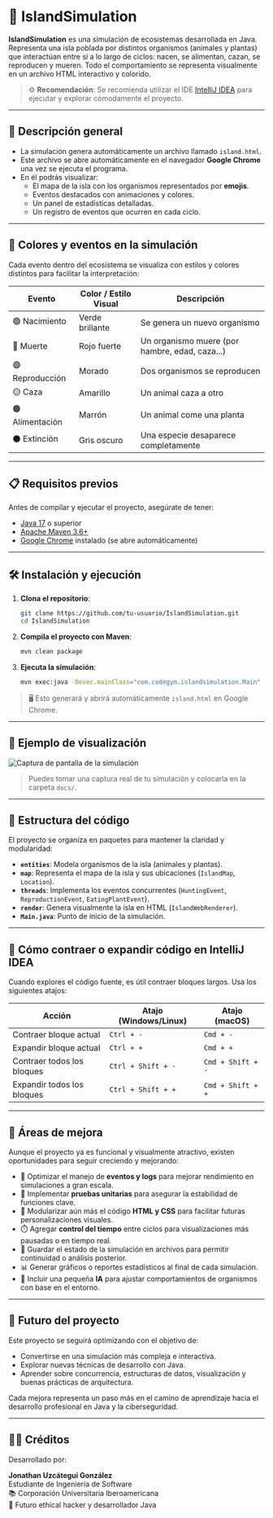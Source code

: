 
# 🌴 IslandSimulation

**IslandSimulation** es una simulación de ecosistemas desarrollada en Java. Representa una isla poblada por distintos organismos (animales y plantas) que interactúan entre sí a lo largo de ciclos: nacen, se alimentan, cazan, se reproducen y mueren. Todo el comportamiento se representa visualmente en un archivo HTML interactivo y colorido.

> ⚙️ **Recomendación**: Se recomienda utilizar el IDE [IntelliJ IDEA](https://www.jetbrains.com/idea/) para ejecutar y explorar cómodamente el proyecto.

---

## 📂 Descripción general

- La simulación genera automáticamente un archivo llamado `island.html`.
- Este archivo se abre automáticamente en el navegador **Google Chrome** una vez se ejecuta el programa.
- En él podrás visualizar:
  - El mapa de la isla con los organismos representados por **emojis**.
  - Eventos destacados con animaciones y colores.
  - Un panel de estadísticas detalladas.
  - Un registro de eventos que ocurren en cada ciclo.

---

## 🎨 Colores y eventos en la simulación

Cada evento dentro del ecosistema se visualiza con estilos y colores distintos para facilitar la interpretación:

| Evento             | Color / Estilo Visual | Descripción                                   |
|--------------------|------------------------|-----------------------------------------------|
| 🟢 Nacimiento       | Verde brillante         | Se genera un nuevo organismo                  |
| 🔴 Muerte           | Rojo fuerte             | Un organismo muere (por hambre, edad, caza...)|
| 🟣 Reproducción     | Morado                  | Dos organismos se reproducen                  |
| 🟡 Caza             | Amarillo                | Un animal caza a otro                         |
| 🟤 Alimentación     | Marrón                  | Un animal come una planta                     |
| ⚫ Extinción        | Gris oscuro             | Una especie desaparece completamente          |

---

## 📋 Requisitos previos

Antes de compilar y ejecutar el proyecto, asegúrate de tener:

- [Java 17](https://www.oracle.com/java/technologies/javase/jdk17-archive-downloads.html) o superior
- [Apache Maven 3.6+](https://maven.apache.org/)
- [Google Chrome](https://www.google.com/chrome/) instalado (se abre automáticamente)

---

## 🛠 Instalación y ejecución

1. **Clona el repositorio**:
   ```bash
   git clone https://github.com/tu-usuario/IslandSimulation.git
   cd IslandSimulation
   ```

2. **Compila el proyecto con Maven**:
   ```bash
   mvn clean package
   ```

3. **Ejecuta la simulación**:
   ```bash
   mvn exec:java -Dexec.mainClass="com.codegym.islandsimulation.Main"
   ```

> 🖥️ Esto generará y abrirá automáticamente `island.html` en Google Chrome.

---

## 📸 Ejemplo de visualización

![Captura de pantalla de la simulación](docs/screenshot.png)

> Puedes tomar una captura real de tu simulación y colocarla en la carpeta `docs/`.

---

## 🧠 Estructura del código

El proyecto se organiza en paquetes para mantener la claridad y modularidad:

- **`entities`**: Modela organismos de la isla (animales y plantas).
- **`map`**: Representa el mapa de la isla y sus ubicaciones (`IslandMap`, `Location`).
- **`threads`**: Implementa los eventos concurrentes (`HuntingEvent`, `ReproductionEvent`, `EatingPlantEvent`).
- **`render`**: Genera visualmente la isla en HTML (`IslandWebRenderer`).
- **`Main.java`**: Punto de inicio de la simulación.

---

## 🔽 Cómo contraer o expandir código en IntelliJ IDEA

Cuando explores el código fuente, es útil contraer bloques largos. Usa los siguientes atajos:

| Acción                  | Atajo (Windows/Linux) | Atajo (macOS)       |
|-------------------------|------------------------|----------------------|
| Contraer bloque actual  | `Ctrl + -`             | `Cmd + -`            |
| Expandir bloque actual  | `Ctrl + +`             | `Cmd + +`            |
| Contraer todos los bloques | `Ctrl + Shift + -`    | `Cmd + Shift + -`    |
| Expandir todos los bloques | `Ctrl + Shift + +`    | `Cmd + Shift + +`    |

---

## 🧪 Áreas de mejora

Aunque el proyecto ya es funcional y visualmente atractivo, existen oportunidades para seguir creciendo y mejorando:

- 🔁 Optimizar el manejo de **eventos y logs** para mejorar rendimiento en simulaciones a gran escala.
- 🧪 Implementar **pruebas unitarias** para asegurar la estabilidad de funciones clave.
- 🎨 Modularizar aún más el código **HTML y CSS** para facilitar futuras personalizaciones visuales.
- ⏱️ Agregar **control del tiempo** entre ciclos para visualizaciones más pausadas o en tiempo real.
- 💾 Guardar el estado de la simulación en archivos para permitir continuidad o análisis posterior.
- 📊 Generar gráficos o reportes estadísticos al final de cada simulación.
- 🧠 Incluir una pequeña **IA** para ajustar comportamientos de organismos con base en el entorno.

---

## 🚧 Futuro del proyecto

Este proyecto se seguirá optimizando con el objetivo de:

- Convertirse en una simulación más compleja e interactiva.
- Explorar nuevas técnicas de desarrollo con Java.
- Aprender sobre concurrencia, estructuras de datos, visualización y buenas prácticas de arquitectura.

Cada mejora representa un paso más en el camino de aprendizaje hacia el desarrollo profesional en Java y la ciberseguridad.

---

## 👨‍💻 Créditos

Desarrollado por:

**Jonathan Uzcátegui González**  
Estudiante de Ingeniería de Software  
📚 Corporación Universitaria Iberoamericana  
🔐 Futuro ethical hacker y desarrollador Java  
